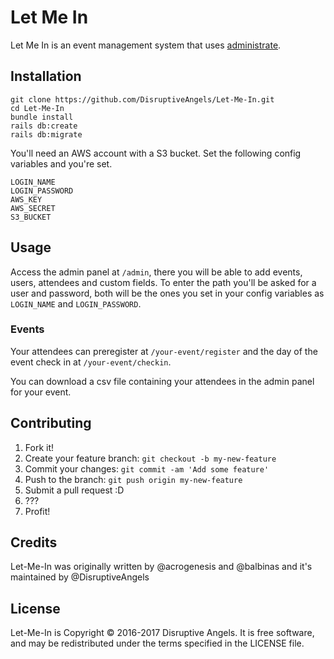 # Let Me In

Let Me In is an event management system that uses [administrate](https://www.github.com/thoughtbot/administrate).

## Installation

```
git clone https://github.com/DisruptiveAngels/Let-Me-In.git
cd Let-Me-In
bundle install
rails db:create
rails db:migrate
```

You'll need an AWS account with a S3 bucket. Set the following config variables and you're set.

```
LOGIN_NAME
LOGIN_PASSWORD
AWS_KEY
AWS_SECRET
S3_BUCKET
```

## Usage

Access the admin panel at `/admin`, there you will be able to add events, users, attendees and custom fields. To enter the path you'll be asked for a user and password, both will be the ones you set in your config variables as `LOGIN_NAME` and `LOGIN_PASSWORD`.

### Events

Your attendees can preregister at `/your-event/register` and the day of the event check in at `/your-event/checkin`.

You can download a csv file containing your attendees in the admin panel for your event.

## Contributing

1. Fork it!
2. Create your feature branch: `git checkout -b my-new-feature`
3. Commit your changes: `git commit -am 'Add some feature'`
4. Push to the branch: `git push origin my-new-feature`
5. Submit a pull request :D
6. ???
7. Profit!

## Credits

Let-Me-In was originally written by @acrogenesis and @balbinas and it's maintained by @DisruptiveAngels

## License

Let-Me-In is Copyright © 2016-2017 Disruptive Angels. It is free software, and may be redistributed under the terms specified in the LICENSE file.
